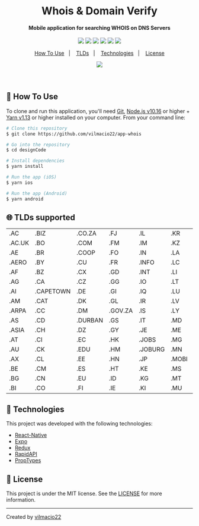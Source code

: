 <h1 align="center">Whois & Domain Verify</h1>
<h4 align="center">
  Mobile application for searching WHOIS on DNS Servers
</h4>
<p align="center">
  <img src="https://img.shields.io/static/v1?label=javascript&message=100%&color=yellow" />
  <img src="https://img.shields.io/static/v1?label=languages&message=1&color=blue" />
  <img src="https://img.shields.io/badge/repo%20size-726%20kB-blue" />
  <img src="https://img.shields.io/badge/repo%20files-34-blue" />
  <img src="https://img.shields.io/github/issues/vilmacio22/app-whois" />
  <img src="https://img.shields.io/github/license/vilmacio22/app-whois" />
 </p>
 <p align="center">
  <a href="#dart-how-to-use">How To Use</a>&nbsp;&nbsp;&nbsp;|&nbsp;&nbsp;&nbsp;
  <a href="#globe_with_meridians-tlds-supported">TLDs</a>&nbsp;&nbsp;&nbsp;|&nbsp;&nbsp;&nbsp;
  <a href="#rocket-technologies">Technologies</a>&nbsp;&nbsp;&nbsp;|&nbsp;&nbsp;&nbsp;
  <a href="#memo-license">License</a>
</p>

<p align="center">
  <img src="https://user-images.githubusercontent.com/50785489/82740761-33b26680-9d22-11ea-8941-be70c17a86f9.gif" />
</p>

##### &nbsp;&nbsp;&nbsp;

## :dart: How To Use

To clone and run this application, you'll need [Git](https://git-scm.com), [Node.js v10.16](https://nodejs.org/en) or higher + [Yarn v1.13](https://yarnpkg.com/getting-started) or higher installed on your computer. From your command line:

```bash
# Clone this repository
$ git clone https://github.com/vilmacio22/app-whois

# Go into the repository
$ cd designCode

# Install dependencies
$ yarn install

# Run the app (iOS)
$ yarn ios

# Run the app (Android)
$ yarn android
```
## :globe_with_meridians: TLDs supported
|      |         |       |       |       |     |       |    |    |       |       |
|------|---------|-------|-------|-------|-----|-------|----|----|-------|-------|
|.AC   |.BIZ     |.CO.ZA |.FJ    |.IL    |.KR  |.MUSEUM|.PE |.SH |.TM    |.WEB.ZA|
|.AC.UK|.BO      |.COM   |.FM    |.IM    |.KZ  |.MX    |.PL |.SI |.TN    |.WF    |
|.AE   |.BR      |.COOP  |.FO    |.IN    |.LA  |.MY    |.PM |.SK |.TO    |.WS    |
|.AERO |.BY      |.CU    |.FR    |.INFO  |.LC  |.NA    |.PR |.SKY|.TR    |.XN    |
|.AF   |.BZ      |.CX    |.GD    |.INT   |.LI  |.NAME  |.PRO|.SM |.TRAVEL|.XXX   |
|.AG   |.CA      |.CZ    |.GG    |.IO    |.LT  |.NC    |.PS |.SN |.TV    |.YT    |
|.AI   |.CAPETOWN|.DE    |.GI    |.IQ    |.LU  |.NET   |.PT |.SO |.TW    |
|.AM   |.CAT     |.DK    |.GL    |.IR    |.LV  |.NET.ZA|.PW |.ST |.TZ    |
|.ARPA |.CC      |.DM    |.GOV.ZA|.IS    |.LY  |.NF    |.QA |.SU |.UA    |
|.AS   |.CD      |.DURBAN|.GS    |.IT    |.MD  |.NG    |.RE |.SX |.UG    |
|.ASIA |.CH      |.DZ    |.GY    |.JE    |.ME  |.NL    |.RO |.SY |.UK    |
|.AT   |.CI      |.EC    |.HK    |.JOBS  |.MG  |.NO    |.RS |.TC |.US    |
|.AU   |.CK      |.EDU   |.HM    |.JOBURG|.MN  |.NU    |.RU |.TEL|.UY    |
|.AX   |.CL      |.EE    |.HN    |.JP    |.MOBI|.NZ    |.SB |.TF |.VC    |
|.BE   |.CM      |.ES    |.HT    |.KE    |.MS  |.OM    |.SC |.TH |.VE    |
|.BG   |.CN      |.EU    |.ID    |.KG    |.MT  |.ORG   |.SE |.TK |.VG    |
|.BI   |.CO      |.FI    |.IE    |.KI    |.MU  |.ORG.ZA|.SG |.TL |.VU    |

## :rocket: Technologies

This project was developed with the following technologies:

-  [React-Native](https://facebook.github.io/react-native/)
-  [Expo](https://expo.io/)
-  [Redux](https://redux.js.org/)
-  [RapidAPI](https://rapidapi.com/)
-  [PropTypes](https://github.com/facebook/prop-types)


## :memo: License
This project is under the MIT license. See the [LICENSE](https://github.com/vilmacio22/app-whois/blob/master/LICENSE) for more information.

---

Created by [vilmacio22](https://github.com/vilmacio22)

